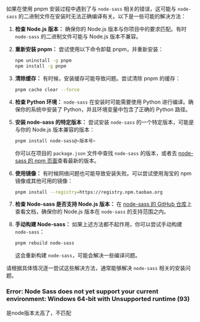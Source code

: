 如果在使用 pnpm 安装过程中遇到了与 `node-sass` 相关的错误，这可能与 `node-sass` 的二进制文件在安装时无法正确编译有关。以下是一些可能的解决方法：

1. **检查 Node.js 版本：** 确保你的 Node.js 版本与你项目中的要求匹配。有时 `node-sass` 的二进制文件可能与 Node.js 版本不兼容。

2. **重新安装 pnpm：** 尝试使用以下命令卸载 pnpm，并重新安装：

   ```bash
   npm uninstall -g pnpm
   npm install -g pnpm
   ```

3. **清除缓存：** 有时候，安装缓存可能导致问题。尝试清除 pnpm 的缓存：

   ```bash
   pnpm cache clear --force
   ```

4. **检查 Python 环境：** `node-sass` 在安装时可能需要使用 Python 进行编译。确保你的系统中安装了 Python，并且环境变量中包含了正确的 Python 路径。

5. **安装 node-sass 的特定版本：** 尝试安装 `node-sass` 的一个特定版本，可能是与你的 Node.js 版本兼容的版本：

   ```bash
   pnpm install node-sass@<版本号>
   ```

   你可以在项目的 `package.json` 文件中查找 `node-sass` 的版本，或者去 [node-sass 的 npm 页面](https://www.npmjs.com/package/node-sass)查看最新的版本。

6. **使用镜像：** 有时候网络问题也可能导致安装失败。可以尝试使用淘宝的 npm 镜像或其他可用的镜像：

   ```bash
   pnpm install --registry=https://registry.npm.taobao.org
   ```

7. **检查 Node-sass 是否支持 Node.js 版本：** 在 [node-sass 的 GitHub 仓库](https://github.com/sass/node-sass)上查看文档，确保你的 Node.js 版本在 `node-sass` 的支持范围之内。

8. **手动构建 Node-sass：** 如果上述方法都不起作用，你可以尝试手动构建 `node-sass`：

   ```bash
   pnpm rebuild node-sass
   ```

   这会重新构建 `node-sass`，可能会解决一些编译问题。

请根据具体情况逐一尝试这些解决方法，通常能够解决 `node-sass` 相关的安装问题。


### Error: Node Sass does not yet support your current environment: Windows 64-bit with Unsupported runtime (93)
是node版本太高了，不匹配

